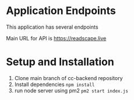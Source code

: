 # Application Endpoints

This application has several endpoints

Main URL for API is https://readscape.live


# Setup and Installation

1. Clone main branch of cc-backend repository
2. Install dependencies
```npm install```
3. run node server using pm2
```pm2 start index.js```
